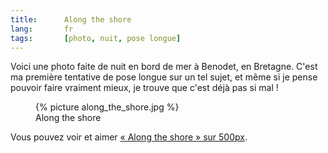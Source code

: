 ```yaml
--- 
title:      Along the shore 
lang:       fr 
tags:       [photo, nuit, pose longue]
---
```


Voici une photo faite de nuit en bord de mer à Benodet, en Bretagne. C'est ma première tentative de pose longue sur un tel sujet, et même si je pense pouvoir faire vraiment mieux, je trouve que c'est déjà pas si mal !

<figure>
  {% picture along_the_shore.jpg %}
  <figcaption>
    Along the shore
  </figcaption>
</figure>

Vous pouvez voir et aimer [« Along the shore » sur 500px](http://500px.com/photo/407078).
